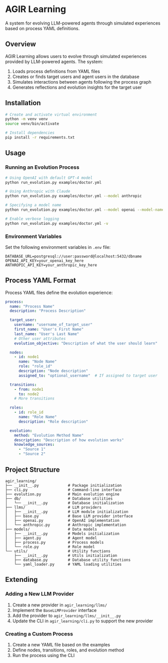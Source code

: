 # AGIR Learning

A system for evolving LLM-powered agents through simulated experiences based on process YAML definitions.

## Overview

AGIR Learning allows users to evolve through simulated experiences provided by LLM-powered agents. The system:

1. Loads process definitions from YAML files
2. Creates or finds target users and agent users in the database
3. Simulates interactions between agents following the process graph
4. Generates reflections and evolution insights for the target user

## Installation

```bash
# Create and activate virtual environment
python -m venv venv
source venv/bin/activate

# Install dependencies
pip install -r requirements.txt
```

## Usage

### Running an Evolution Process

```bash
# Using OpenAI with default GPT-4 model
python run_evolution.py examples/doctor.yml

# Using Anthropic with Claude
python run_evolution.py examples/doctor.yml --model anthropic

# Specifying a model name
python run_evolution.py examples/doctor.yml --model openai --model-name gpt-4-turbo

# Enable verbose logging
python run_evolution.py examples/doctor.yml -v
```

### Environment Variables

Set the following environment variables in `.env` file:

```
DATABASE_URL=postgresql://user:password@localhost:5432/dbname
OPENAI_API_KEY=your_openai_key_here
ANTHROPIC_API_KEY=your_anthropic_key_here
```

## Process YAML Format

Process YAML files define the evolution experience:

```yaml
process:
  name: "Process Name"
  description: "Process Description"

  target_user:
    username: "username_of_target_user"
    first_name: "User's First Name"
    last_name: "User's Last Name"
    # Other user attributes
    evolution_objective: "Description of what the user should learn"

  nodes:
    - id: node1
      name: "Node Name"
      role: "role_id"
      description: "Node description"
      assigned_to: "optional_username"  # If assigned to target user

  transitions:
    - from: node1
      to: node2
    # More transitions

  roles:
    - id: role_id
      name: "Role Name"
      description: "Role description"

  evolution:
    method: "Evolution Method Name"
    description: "Description of how evolution works"
    knowledge_sources:
      - "Source 1"
      - "Source 2"
```

## Project Structure

```
agir_learning/
├── __init__.py             # Package initialization
├── cli.py                  # Command-line interface
├── evolution.py            # Main evolution engine
├── db/                     # Database utilities
│   └── __init__.py         # Database initialization
├── llms/                   # LLM providers
│   ├── __init__.py         # LLM module initialization
│   ├── base.py             # Base LLM provider interface
│   ├── openai.py           # OpenAI implementation
│   └── anthropic.py        # Anthropic implementation
├── models/                 # Data models
│   ├── __init__.py         # Models initialization
│   ├── agent.py            # Agent model
│   ├── process.py          # Process models
│   └── role.py             # Role model
└── utils/                  # Utility functions
    ├── __init__.py         # Utils initialization
    ├── database.py         # Database utility functions
    └── yaml_loader.py      # YAML loading utilities
```

## Extending

### Adding a New LLM Provider

1. Create a new provider in `agir_learning/llms/`
2. Implement the `BaseLLMProvider` interface
3. Add the provider to `agir_learning/llms/__init__.py`
4. Update the CLI in `agir_learning/cli.py` to support the new provider

### Creating a Custom Process

1. Create a new YAML file based on the examples
2. Define nodes, transitions, roles, and evolution method
3. Run the process using the CLI